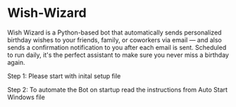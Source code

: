 # Wish-Wizard
Wish Wizard is a Python-based bot that automatically sends personalized birthday wishes to your friends, family, or coworkers via email — and also sends a confirmation notification to you after each email is sent. Scheduled to run daily, it's the perfect assistant to make sure you never miss a birthday again.

Step 1: Please start with inital setup file

Step 2: To automate the Bot on startup read the instructions from Auto Start Windows file

